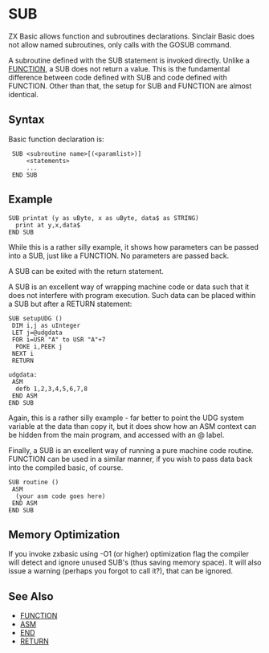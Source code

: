 # SUB


ZX Basic allows function and subroutines declarations. Sinclair Basic does not allow named subroutines, only calls with the GOSUB command.

A subroutine defined with the SUB statement is invoked directly. Unlike a [FUNCTION](function.md), a SUB does not return a value. This is the fundamental difference between code defined with SUB and code defined with FUNCTION. Other than that, the setup for SUB and FUNCTION are almost identical.

## Syntax
Basic function declaration is:

```
 SUB <subroutine name>[(<paramlist>)]
     <statements>
     ...
 END SUB
```

## Example

```
SUB printat (y as uByte, x as uByte, data$ as STRING)
  print at y,x,data$
END SUB
```

While this is a rather silly example, it shows how parameters can be passed into a SUB, just like a FUNCTION. No parameters are passed back.

A SUB can be exited with the return statement.

A SUB is an excellent way of wrapping machine code or data such that it does not interfere with program execution. Such data can be placed within a SUB but after a RETURN statement:


```
SUB setupUDG ()
 DIM i,j as uInteger
 LET j=@udgdata
 FOR i=USR "A" to USR "A"+7
  POKE i,PEEK j
 NEXT i
 RETURN

udgdata:
 ASM
  defb 1,2,3,4,5,6,7,8
 END ASM
END SUB
```


Again, this is a rather silly example - far better to point the UDG system variable at the data than copy it, but it does show how an ASM context can be hidden from the main program, and accessed with an @ label.

Finally, a SUB is an excellent way of running a pure machine code routine. FUNCTION can be used in a similar manner, if you wish to pass data back into the compiled basic, of course.

```
SUB routine ()
 ASM
  (your asm code goes here)
 END ASM
END SUB
```


## Memory Optimization
If you invoke zxbasic using -O1 (or higher) optimization flag the compiler will detect and ignore unused SUB's (thus saving memory space).
It will also issue a warning (perhaps you forgot to call it?), that can be ignored.


## See Also

* [FUNCTION](function.md)
* [ASM](asm.md)
* [END](end.md)
* [RETURN](return.md)
